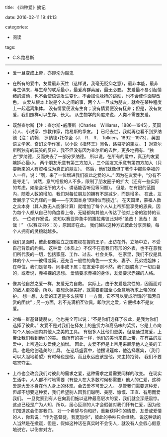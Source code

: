 title: 《四种爱》摘记

date: 2016-02-11 19:41:13

categories:
- 阅读

tags:
- C.S.路易斯

---


- 爱一旦变成上帝，亦即沦为魔鬼

- 在所有的爱中，友爱最非天性（这样说，我毫无贬抑之意），最非本能，最非与生俱来，与生命的联系最小，最爱离群索居，最无必要。 友爱最不易引起情绪的波动，也不会使语调发生变化，不会加快脉搏的跳动，也不会使你面容改色。 友爱从根本上说是个人之间的事，两个人一旦成为朋友，就会在某种程度上一起远离集体。 没有情爱便没有生育；没有情爱便没有抚养；但是，没有友爱，我们照样可以生存、长大。 从生物学的角度来说，人类不需要友爱。 

<!--more-->
- 既然查尔斯【注：查尔斯•威廉斯（Charles　Williams，1886—1945），英国诗人、小说家、宗教作家，路易斯的挚友。 】已经去世，我就再也看不到罗纳德【注：约翰． 罗纳德•托尔金（J． R． R． Tolkien，1892－1973），英国语文学家、奇幻文学作家，以小说《指环王》闻名，路易斯的挚友。 】对查尔斯所独有的玩笑的反应，我不但没有因为查尔斯的去世，更多地拥有、“独占”罗纳德，反而失去了一部分罗纳德。 所以说，在所有的爱中，真正的友爱嫉妒心最小。 两个朋友乐意有第三方加入，三个朋友又乐意有第四方加入（只要新来的人有资格成为真正的朋友）。 然后，他们就像但丁著作中那些幸福的人一样，说：“啊，来了一位增进我们彼此之爱的人。” 因为在友爱中，“分有不是夺走”。 诚然，意气相投的人不多，限制了朋友圈子的扩大（还有一些实际的考虑，如聚会场所的大小，讲话能否听见等问题）。 但是，在有限的范围内，随着人数的增加，我们对每位朋友的拥有不是减少，而是增多。 在此，友爱展示了它光辉的一面——与天国本身“因相似而接近”。 在天国里，蒙福人数之众本身（其人数无人能够计算）就增加了每个人从上帝那里享受的恩典，因为每个人都从自己的角度看上帝，无疑都向其他人传达了他对上帝的独特的认识。 一位老作家说，先知以赛亚异象中的撒拉弗彼此对呼“圣哉！ 圣哉！ 圣哉！” （以赛亚书6：3），原因即在此。 我们越以这种方式彼此分享灵粮，每个人拥有的灵粮就越多。

- 我们见面时，彼此都像独立之国君权在握的王子，出访在外，立场中立，不受自己背景的约束。 这种爱（本质上）不仅不在意我们有形的外表，也不在意我们所代表的一切，包括家庭、工作、过去、社会关系。 在家里，我们不仅是具体的个人——彼得或简，还充当一般性的角色——丈夫、妻子、兄弟或姐妹；在单位，我们是领导、同事或下属；在友爱中则不然，我们是脱离了一切瓜葛的，或者说，赤裸裸的思想。 爱情要求赤裸的身体，友爱要求赤裸的人格。

- 像其他自然之爱一样，友爱无力自救。 实际上，由于友爱是灵性的，因而面对的敌人更狡猾，所以，要想永葆美好，就需要更加全心全意地祈求上帝的保护。 想一想，友爱的正道是多么狭窄！ 一方面，它不可以变成所谓的“孤芳自赏的团伙”；另一方面，若不充满相互钦佩，即欣赏之爱，它便根本不是友爱。

- 对每一群基督徒朋友，他也完全可以说：“不是你们选择了彼此，是我为你们选择了彼此。” 友爱不是对我们在择友上的鉴赏力和高品味的奖赏，它是上帝向每个人展示圈内其他人之美的工具。 有很多人比他们更美，但是通过友爱，上帝让我们看到他们的美。 像所有的美一样，他们的美也来自上帝，在有益的友爱中，上帝通过友爱使之加增。 因此，友爱不但是上帝用来展示他人之美的工具，也是他创造美的工具。 在这场盛宴中，他摆设筵席，他选择嘉宾，（我们可以大胆地希望）有时候也是他，而且永远应该是他，来主持招待。 我们不要喧宾夺主。

- 上帝也会改变我们对彼此的需求之爱，这种需求之爱需要同样的改变。 在现实生活中，人人都不时地需要（有些人在大多数时候都需要）他人的仁爱，这种爱是大爱本身在他人身上的体现，会去爱不可爱之人。 尽管我们需要这种爱，但却不想要这种爱，我们希望别人因我们聪明、美丽、慷慨、正直、有用而爱我们。 一旦觉察到有人在向我们施以这种最高层次的爱，我们就会深感震惊。 这点已经是广为人知，所以，居心叵测的人才会假装对我们怀有仁爱，因为他们知道这会伤害我们。 对一个希望与你和好，重新获得你的情爱、友爱或爱情的人，你若说：“作为基督徒，我宽恕你”，彼此的争吵只会继续。 说这种话的人当然是在撒谎，但是，假如这种话在真实时不会伤人，就没有人会假心假意地说它，以伤害对方。
